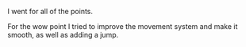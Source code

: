I went for all of the points.

For the wow point I tried to improve the movement system and make it smooth, as well as adding a jump.